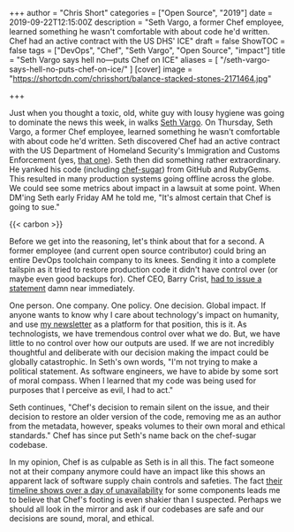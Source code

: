 +++
author = "Chris Short"
categories = ["Open Source", "2019"]
date = 2019-09-22T12:15:00Z
description = "Seth Vargo, a former Chef employee, learned something he wasn't comfortable with about code he'd written. Chef had an active contract with the US DHS' ICE"
draft = false
ShowTOC = false
tags = ["DevOps", "Chef", "Seth Vargo", "Open Source", "impact"]
title = "Seth Vargo says hell no—puts Chef on ICE"
aliases = [
  "/seth-vargo-says-hell-no-puts-chef-on-ice/"
]
[cover]
image = "https://shortcdn.com/chrisshort/balance-stacked-stones-2171464.jpg"

+++

Just when you thought a toxic, old, white guy with lousy hygiene was going to dominate the news this week, in walks [Seth Vargo](https://twitter.com/sethvargo). On Thursday, Seth Vargo, a former Chef employee, learned something he wasn't comfortable with about code he'd written. Seth discovered Chef had an active contract with the US Department of Homeland Security's Immigration and Customs Enforcement (yes, [that one](https://time.com/5623148/migrant-detention-centers-conditions/)). Seth then did something rather extraordinary. He yanked his code (including [chef-sugar](https://github.com/sethvargo/chef-sugar)) from GitHub and RubyGems. This resulted in many production systems going offline across the globe. We could see some metrics about impact in a lawsuit at some point. When DM'ing Seth early Friday AM he told me, "It's almost certain that Chef is going to sue."

{{< carbon >}}

Before we get into the reasoning, let's think about that for a second. A former employee (and current open source contributor) could bring an entire DevOps toolchain company to its knees. Sending it into a complete tailspin as it tried to restore production code it didn't have control over (or maybe even good backups for). Chef CEO, Barry Crist, [had to issue a statement](https://blog.chef.io/2019/09/19/chefs-position-on-customer-engagement-in-the-public-and-private-sectors/) damn near immediately.


One person. One company. One policy. One decision. Global impact. If anyone wants to know why I care about technology's impact on humanity, and use [my newsletter](https://devopsish.com) as a platform for that position, this is it. As technologists, we have tremendous control over what we do. But, we have little to no control over how our outputs are used. If we are not incredibly thoughtful and deliberate with our decision making the impact could be globally catastrophic. In Seth's own words, "I'm not trying to make a political statement. As software engineers, we have to abide by some sort of moral compass. When I learned that my code was being used for purposes that I perceive as evil, I had to act."

Seth continues, "Chef's decision to remain silent on the issue, and their decision to restore an older version of the code, removing me as an author from the metadata, however, speaks volumes to their own moral and ethical standards." Chef has since put Seth's name back on the chef-sugar codebase.

In my opinion, Chef is as culpable as Seth is in all this. The fact someone not at their company anymore could have an impact like this shows an apparent lack of software supply chain controls and safeties. The fact [their timeline shows over a day of unavailability](https://blog.chef.io/2019/09/20/an-update-to-the-chef-community-regarding-current-events/) for some components leads me to believe that Chef's footing is even shakier than I suspected. Perhaps we should all look in the mirror and ask if our codebases are safe and our decisions are sound, moral, and ethical.
